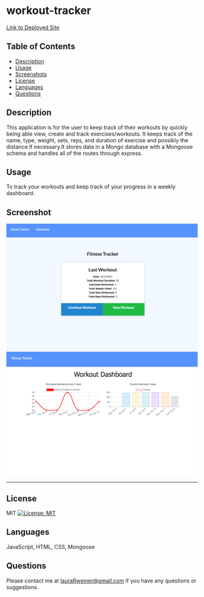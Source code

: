# workout-tracker

[Link to Deployed Site]()

## Table of Contents
- [Description](#Description)
- [Usage](#Usage)
- [Screenshots](#Screenshots)
- [License](#License)
- [Languages](#Languages)
- [Questions](#Questions)

## Description
This application is for the user to keep track of their workouts by quickly being able view, create and track exercises/workouts. It keeps track of the name, type, weight, sets, reps, and duration of exercise and possibly the distance if necessary.It stores data in a Mongo database with a Mongoose schema and handles all of the routes through express.

## Usage
To track your workouts and keep track of your progress in a weekly dashboard.

## Screenshot
![screenshot](assets/images/screenshot2.png)
![screenshot](assets/images/screenshot1.png)

-------

## License
MIT [![License: MIT](https://img.shields.io/badge/License-MIT-yellow.svg)](https://opensource.org/licenses/MIT)

## Languages
JavaScript, HTML, CSS, Mongoose

## Questions
Please contact me at lauraRweiner@gmail.com if you have any questions or suggestions.